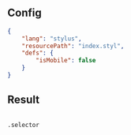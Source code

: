 ## Config

```json
{
    "lang": "stylus",
    "resourcePath": "index.styl",
    "defs": {
        "isMobile": false
    }
}
```

## Result

```stylus

.selector
    
```